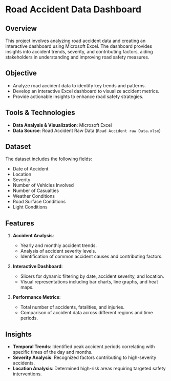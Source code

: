 # Road Accident Data Dashboard

## Overview

This project involves analyzing road accident data and creating an interactive dashboard using Microsoft Excel. The dashboard provides insights into accident trends, severity, and contributing factors, aiding stakeholders in understanding and improving road safety measures.

## Objective

- Analyze road accident data to identify key trends and patterns.
- Develop an interactive Excel dashboard to visualize accident metrics.
- Provide actionable insights to enhance road safety strategies.

## Tools & Technologies

- **Data Analysis & Visualization**: Microsoft Excel
- **Data Source**: Road Accident Raw Data (`Road Accident raw Data.xlsx`)

## Dataset

The dataset includes the following fields:

- Date of Accident
- Location
- Severity
- Number of Vehicles Involved
- Number of Casualties
- Weather Conditions
- Road Surface Conditions
- Light Conditions

## Features

1. **Accident Analysis**:
   - Yearly and monthly accident trends.
   - Analysis of accident severity levels.
   - Identification of common accident causes and contributing factors.

2. **Interactive Dashboard**:
   - Slicers for dynamic filtering by date, accident severity, and location.
   - Visual representations including bar charts, line graphs, and heat maps.

3. **Performance Metrics**:
   - Total number of accidents, fatalities, and injuries.
   - Comparison of accident data across different regions and time periods.

## Insights

- **Temporal Trends**: Identified peak accident periods correlating with specific times of the day and months.
- **Severity Analysis**: Recognized factors contributing to high-severity accidents.
- **Location Analysis**: Determined high-risk areas requiring targeted safety interventions.
